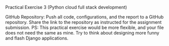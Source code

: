 Practical Exercise 3 (Python cloud full stack development)

GitHub Repository:
Push all code, configurations, and the report to a GitHub repository. Share the link to the repository as instructed for the assignment submission. 
PS: This practical exercise would be more flexible, and your file does not need the same as mine. Try to think about designing more funny and flash Django applications.
